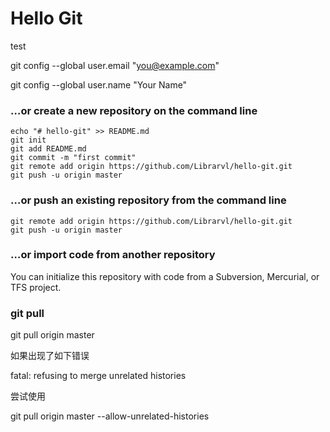 # Hello Git

test



  git config --global user.email "you@example.com"

  git config --global user.name "Your Name"



### …or create a new repository on the command line

```
echo "# hello-git" >> README.md
git init
git add README.md
git commit -m "first commit"
git remote add origin https://github.com/Librarvl/hello-git.git
git push -u origin master   
```



### …or push an existing repository from the command line

```
git remote add origin https://github.com/Librarvl/hello-git.git
git push -u origin master
```



### …or import code from another repository

You can initialize this repository with code from a Subversion, Mercurial, or TFS project.



### git pull

git pull origin master



如果出现了如下错误

fatal: refusing to merge unrelated histories

尝试使用

git pull origin master --allow-unrelated-histories